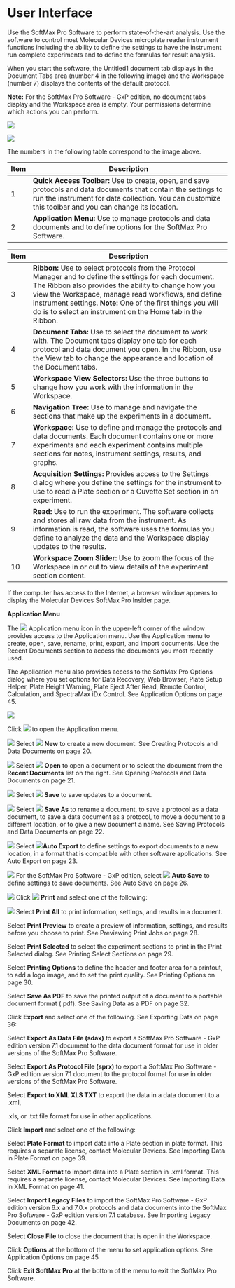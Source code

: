 # User Interface

Use the SoftMax Pro Software to perform state-of-the-art analysis. Use the software to control most Molecular Devices microplate reader instrument functions including the ability to define the settings to have the instrument run complete experiments and to define the formulas for result analysis.

When you start the software, the Untitled1 document tab displays in the Document Tabs area (number 4 in the following image) and the Workspace (number 7) displays the contents of the default protocol.

**Note:** For the SoftMax Pro Software - GxP edition, no document tabs display and the Workspace area is empty. Your permissions determine which actions you can perform.&#x20;

![](<../../../.gitbook/assets/1 (9) (1) (1).png>)

![](<../../../.gitbook/assets/2 (7).jpeg>)

The numbers in the following table correspond to the image above.

| **Item** | **Description**                                                                                                                                                                                                            |
| -------- | -------------------------------------------------------------------------------------------------------------------------------------------------------------------------------------------------------------------------- |
| 1        | **Quick Access Toolbar:** Use to create, open, and save protocols and data documents that contain the settings to run the instrument for data collection. You can customize this toolbar and you can change its location.  |
| 2        | **Application Menu:** Use to manage protocols and data documents and to define options for the SoftMax Pro Software.                                                                                                       |

| **Item** | **Description**                                                                                                                                                                                                                                                                                                                                       |
| -------- | ----------------------------------------------------------------------------------------------------------------------------------------------------------------------------------------------------------------------------------------------------------------------------------------------------------------------------------------------------- |
| 3        | **Ribbon:** Use to select protocols from the Protocol Manager and to define the settings for each document. The Ribbon also provides the ability to change how you view the Workspace, manage read workflows, and define instrument settings. **Note:** One of the first things you will do is to select an instrument on the Home tab in the Ribbon. |
| 4        | **Document Tabs:** Use to select the document to work with. The Document tabs display one tab for each protocol and data document you open. In the Ribbon, use the View tab to change the appearance and location of the Document tabs.                                                                                                               |
| 5        | **Workspace View Selectors:** Use the three buttons to change how you work with the information in the Workspace.                                                                                                                                                                                                                                     |
| 6        | **Navigation Tree:** Use to manage and navigate the sections that make up the experiments in a document.                                                                                                                                                                                                                                              |
| 7        | **Workspace:** Use to define and manage the protocols and data documents. Each document contains one or more experiments and each experiment contains multiple sections for notes, instrument settings, results, and graphs.                                                                                                                          |
| 8        | **Acquisition Settings:** Provides access to the Settings dialog where you define the settings for the instrument to use to read a Plate section or a Cuvette Set section in an experiment.                                                                                                                                                           |
| 9        | **Read:** Use to run the experiment. The software collects and stores all raw data from the instrument. As information is read, the software uses the formulas you define to analyze the data and the Workspace display updates to the results.                                                                                                       |
| 10       | **Workspace Zoom Slider:** Use to zoom the focus of the Workspace in or out to view details of the experiment section content.                                                                                                                                                                                                                        |

If the computer has access to the Internet, a browser window appears to display the Molecular Devices SoftMax Pro Insider page.&#x20;

**Application Menu**

The ![](<../../../.gitbook/assets/3 (4).jpeg>) Application menu icon in the upper-left corner of the window provides access to the Application menu. Use the Application menu to create, open, save, rename, print, export, and import documents. Use the Recent Documents section to access the documents you most recently used.

The Application menu also provides access to the SoftMax Pro Options dialog where you set options for Data Recovery, Web Browser, Plate Setup Helper, Plate Height Warning, Plate Eject After Read, Remote Control, Calculation, and SpectraMax iDx Control. See Application Options on page 45.

![](<../../../.gitbook/assets/4 (2) (1) (1).jpeg>)

Click ![](<../../../.gitbook/assets/5 (3).jpeg>) to open the Application menu.

![](<../../../.gitbook/assets/6 (8) (1) (1).png>) Select ![](<../../../.gitbook/assets/7 (8) (1) (1).png>) **New** to create a new document. See Creating Protocols and Data Documents on page 20.

![](<../../../.gitbook/assets/8 (7) (1).png>) Select ![](<../../../.gitbook/assets/9 (2).jpeg>) **Open** to open a document or to select the document from the **Recent Documents** list on the right. See Opening Protocols and Data Documents on page 21.

![](<../../../.gitbook/assets/10 (5) (1).png>) Select ![](<../../../.gitbook/assets/11 (4).jpeg>) **Save** to save updates to a document.

![](<../../../.gitbook/assets/12 (7) (1).png>) Select ![](<../../../.gitbook/assets/13 (2) (1).jpeg>) **Save As** to rename a document, to save a protocol as a data document, to save a data document as a protocol, to move a document to a different location, or to give a new document a name. See Saving Protocols and Data Documents on page 22.

![](<../../../.gitbook/assets/14 (5) (1).png>) Select ![](<../../../.gitbook/assets/15 (4).jpeg>)**Auto Export** to define settings to export documents to a new location, in a format that is compatible with other software applications. See Auto Export on page 23.

![](<../../../.gitbook/assets/16 (5) (1).png>) For the SoftMax Pro Software - GxP edition, select ![](<../../../.gitbook/assets/17 (1) (1).jpeg>) **Auto Save** to define settings to save documents. See Auto Save on page 26.

![](<../../../.gitbook/assets/18 (3) (1) (1).png>) Click ![](<../../../.gitbook/assets/19 (2).jpeg>) **Print** and select one of the following:

![](<../../../.gitbook/assets/20 (3) (1) (1).png>) Select  **Print All** to print information, settings, and results in a document.

&#x20;Select  **Print Preview** to create a preview of information, settings, and results before you choose to print. See Previewing Print Jobs on page 28.

&#x20;Select  **Print Selected** to select the experiment sections to print in the Print Selected dialog. See Printing Select Sections on page 29.

&#x20;Select  **Printing Options** to define the header and footer area for a printout, to add a logo image, and to set the print quality. See Printing Options on page 30.

&#x20;Select  **Save As PDF** to save the printed output of a document to a portable document format (.pdf). See Saving Data as a PDF on page 32.

&#x20;Click  **Export** and select one of the following. See Exporting Data on page 36:

&#x20;Select  **Export As Data File (sdax)** to export a SoftMax Pro Software - GxP edition version 7.1 document to the data document format for use in older versions of the SoftMax Pro Software.

&#x20;Select  **Export As Protocol File (sprx)** to export a SoftMax Pro Software - GxP edition version 7.1 document to the protocol format for use in older versions of the SoftMax Pro Software.

&#x20;Select  **Export to XML XLS TXT** to export the data in a data document to a .xml,

.xls, or .txt file format for use in other applications.

&#x20;Click  **Import** and select one of the following:

&#x20;Select  **Plate Format** to import data into a Plate section in plate format. This requires a separate license, contact Molecular Devices. See Importing Data in Plate Format on page 39.

&#x20;Select  **XML Format** to import data into a Plate section in .xml format. This requires a separate license, contact Molecular Devices. See Importing Data in XML Format on page 41.

&#x20;Select  **Import Legacy Files** to import the SoftMax Pro Software - GxP edition version 6.x and 7.0.x protocols and data documents into the SoftMax Pro Software - GxP edition version 7.1 database. See Importing Legacy Documents on page 42.

&#x20;Select  **Close File** to close the document that is open in the Workspace.

&#x20;Click **Options** at the bottom of the menu to set application options. See Application Options on page 45

&#x20;Click **Exit SoftMax Pro** at the bottom of the menu to exit the SoftMax Pro Software.
